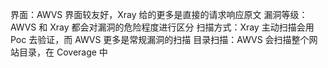 界面：AWVS 界面较友好，Xray 给的更多是直接的请求响应原文
漏洞等级：AWVS 和 Xray 都会对漏洞的危险程度进行区分
扫描方式：Xray 主动扫描会用 Poc 去验证，而 AWVS 更多是常规漏洞的扫描
目录扫描：AWVS 会扫描整个网站目录，在 Coverage 中
